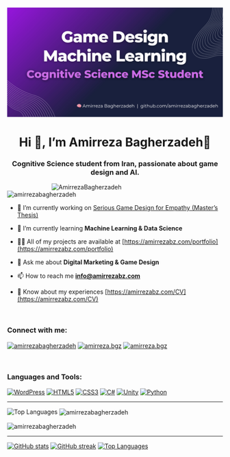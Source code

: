 ![logo](https://github.com/amirrezabagherzadeh/amirrezabagherzadeh/blob/main/Amirreza%20Github%20Cover%20(1600%20x%20810%20px).png)

<h1 align="center"
    style="text-decoration:none; border-bottom:none;">
  Hi 👋, I’m Amirreza Bagherzadeh🧠
</h1>
<h3 align="center">Cognitive Science student from Iran, passionate about game design and AI. </h3>

<img align="right" alt="AmirrezaBagherzadeh" width = "400" src ="https://mir-s3-cdn-cf.behance.net/project_modules/hd/06f21a161921919.63cd7887d0a70.gif">

<p align="left"> <img src="https://komarev.com/ghpvc/?username=amirrezabagherzadeh&label=Profile%20views&color=0e75b6&style=flat" alt="amirrezabagherzadeh" /> </p>

- 🔭 I’m currently working on [Serious Game Design for Empathy (Master’s Thesis)](/Empathy-Game)

- 🌱 I’m currently learning **Machine Learning & Data Science**

- 👨‍💻 All of my projects are available at [https://amirrezabz.com/portfolio](https://amirrezabz.com/portfolio)

- 💬 Ask me about **Digital Marketing & Game Design**

- 📫 How to reach me **info@amirrezabz.com**

- 📄 Know about my experiences [https://amirrezabz.com/CV](https://amirrezabz.com/CV)

<br>
<h3 align="left">Connect with me:</h3>
<p align="left">
<a href="https://linkedin.com/in/amirrezabagherzadeh" target="blank"><img align="center" src="https://raw.githubusercontent.com/rahuldkjain/github-profile-readme-generator/master/src/images/icons/Social/linked-in-alt.svg" alt="amirrezabagherzadeh" height="30" width="40" /></a>
<a href="https://instagram.com/amirreza.bgz" target="blank"><img align="center" src="https://raw.githubusercontent.com/rahuldkjain/github-profile-readme-generator/master/src/images/icons/Social/instagram.svg" alt="amirreza.bgz" height="30" width="40" /></a>
<a href="https://t.me/amirreza2090" target="blank"><img align="center" src="https://upload.wikimedia.org/wikipedia/commons/8/83/Telegram_2019_Logo.svg" alt="amirreza.bgz" height="30" width="40" /></a>
</p>

<br>

<h3 align="left">Languages and Tools:</h3>

[![WordPress](https://skillicons.dev/icons?i=wordpress)](https://wordpress.org) [![HTML5](https://skillicons.dev/icons?i=html)](https://www.w3schools.com/html/) [![CSS3](https://skillicons.dev/icons?i=css)](https://www.w3schools.com/css/) [![C#](https://skillicons.dev/icons?i=cs)](https://www.w3schools.com/cs/) [![Unity](https://skillicons.dev/icons?i=unity)](https://unity.com/) [![Python](https://skillicons.dev/icons?i=py)](https://www.python.org)


-----
<img align="left"
     src="https://github-readme-stats.vercel.app/api/top-langs?username=amirrezabagherzadeh&layout=compact&cache_seconds=60"
     alt="Top Languages" />

<p>&nbsp;<img align="center" src="https://github-readme-stats.vercel.app/api?username=amirrezabagherzadeh&show_icons=true&locale=en" alt="amirrezabagherzadeh" /></p>

<p><img align="center" src="https://github-readme-streak-stats.herokuapp.com/?user=amirrezabagherzadeh&" alt="amirrezabagherzadeh" /></p>

-----
[![GitHub stats](https://github-readme-stats.vercel.app/api?username=amirrezabagherzadeh&show_icons=true&include_all_commits=true&count_private=true&rank_icon=percentile&hide_border=true&theme=tokyonight&bg_color=00000000)](https://github.com/amirrezabagherzadeh) [![GitHub streak](https://streak-stats.demolab.com/?user=amirrezabagherzadeh&theme=tokyonight&hide_border=true&date_format=M%20j%5B%2C%20Y%5D&background=00000000)](https://github.com/amirrezabagherzadeh) [![Top Languages](https://github-readme-stats.vercel.app/api/top-langs?username=amirrezabagherzadeh&layout=compact&langs_count=8&hide_border=true&theme=tokyonight&bg_color=00000000)](https://github.com/amirrezabagherzadeh)
